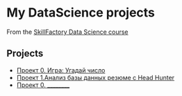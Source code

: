 # My DataScience projects

From the [SkillFactory Data Science course](https://skillfactory.ru/data-scientist-pro-mgu)

## Projects

* [Проект 0. Игра: Угадай число](https://github.com/itbias/sf_data_science/tree/main/project_0)
* [Проект 1.Анализ базы данных резюме c Head Hunter](https://github.com/itbias/sf_data_science/tree/main/project_0)
* [Проект 0. ________](________)

